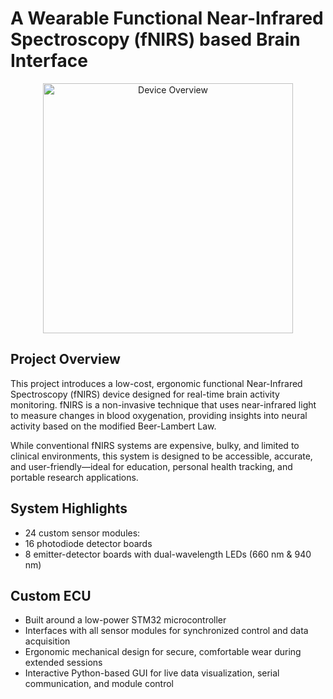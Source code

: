 # A Wearable Functional Near-Infrared Spectroscopy (fNIRS) based Brain Interface

<div align="center">
  <img src="https://github.com/user-attachments/assets/e845183c-7722-4132-92f5-48b59a016dfe" alt="Device Overview" width="400"/>
</div>



## Project Overview

This project introduces a low-cost, ergonomic functional Near-Infrared Spectroscopy (fNIRS) device designed for real-time brain activity monitoring. fNIRS is a non-invasive technique that uses near-infrared light to measure changes in blood oxygenation, providing insights into neural activity based on the modified Beer-Lambert Law.

While conventional fNIRS systems are expensive, bulky, and limited to clinical environments, this system is designed to be accessible, accurate, and user-friendly—ideal for education, personal health tracking, and portable research applications.

## System Highlights

- 24 custom sensor modules:
- 16 photodiode detector boards
- 8 emitter-detector boards with dual-wavelength LEDs (660 nm & 940 nm)

## Custom ECU

- Built around a low-power STM32 microcontroller
- Interfaces with all sensor modules for synchronized control and data acquisition
- Ergonomic mechanical design for secure, comfortable wear during extended sessions
- Interactive Python-based GUI for live data visualization, serial communication, and module control
